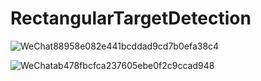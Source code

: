 # RectangularTargetDetection


![WeChat88958e082e441bcddad9cd7b0efa38c4](https://user-images.githubusercontent.com/105346862/167873302-af41ef8c-ffa1-44ed-a936-526af7e91501.png)

![WeChatab478fbcfca237605ebe0f2c9ccad948](https://user-images.githubusercontent.com/105346862/167873714-2cc525a1-6933-4852-8c91-b841b0988a81.png)
